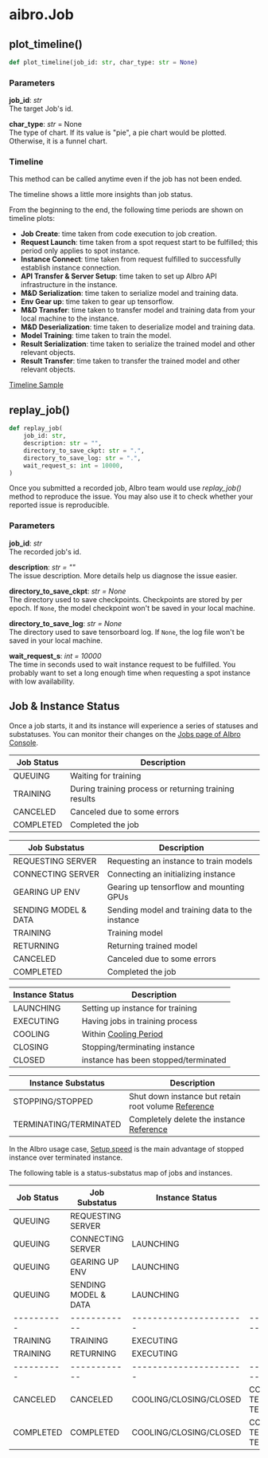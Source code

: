 # aibro.Job

## plot_timeline()

```python
def plot_timeline(job_id: str, char_type: str = None)
```

### Parameters

**job_id**: _str_<br/>
The target Job's id.

**char_type**: _str_ = None<br/>
The type of chart. If its value is "pie", a pie chart would be plotted. Otherwise, it is a funnel chart.

### Timeline

This method can be called anytime even if the job has not been ended.

The timeline shows a little more insights than job status.

From the beginning to the end, the following time periods are shown on timeline plots:

- **Job Create**: time taken from code execution to job creation.
- **Request Launch**: time taken from a spot request start to be fulfilled; this period only applies to spot instance.
- **Instance Connect**: time taken from request fulfilled to successfully establish instance connection.
- **API Transfer & Server Setup**: time taken to set up AIbro API infrastructure in the instance.
- **M&D Serialization**: time taken to serialize model and training data.
- **Env Gear up**: time taken to gear up tensorflow.
- **M&D Transfer**: time taken to transfer model and training data from your local machine to the instance.
- **M&D Deserialization**: time taken to deserialize model and training data.
- **Model Training**: time taken to train the model.
- **Result Serialization**: time taken to serialize the trained model and other relevant objects.
- **Result Transfer**: time taken to transfer the trained model and other relevant objects.

[Timeline Sample](https://aibro-user-timeline.s3.amazonaws.com/example/new_instance_timeline.html)

## replay_job()

```python
def replay_job(
    job_id: str,
    description: str = "",
    directory_to_save_ckpt: str = ".",
    directory_to_save_log: str = ".",
    wait_request_s: int = 10000,
)
```

Once you submitted a recorded job, AIbro team would use _replay_job()_ method to reproduce the issue. You may also use it to check whether your reported issue is reproducible.

### Parameters

**job_id**: _str_<br/>
The recorded job's id.

**description**: _str = ""_<br/>
The issue description. More details help us diagnose the issue easier.

**directory_to_save_ckpt**: _str = None_<br/>
The directory used to save checkpoints. Checkpoints are stored by per epoch. If `None`, the model checkpoint won't be saved in your local machine.

**directory_to_save_log**: _str = None_<br/>
The directory used to save tensorboard log. If `None`, the log file won't be saved in your local machine.

**wait_request_s**: _int = 10000_<br/>
The time in seconds used to wait instance request to be fulfilled. You probably want to set a long enough time when
requesting a spot instance with low availability.

## Job & Instance Status

Once a job starts, it and its instance will experience a series of statuses and substatuses. You can monitor their changes on the [Jobs page of AIbro Console](https://aipaca.ai/jobs).

| Job Status | Description                                           |
| ---------- | ----------------------------------------------------- |
| QUEUING    | Waiting for training                                  |
| TRAINING   | During training process or returning training results |
| CANCELED   | Canceled due to some errors                           |
| COMPLETED  | Completed the job                                     |

| Job Substatus        | Description                                     |
| -------------------- | ----------------------------------------------- |
| REQUESTING SERVER    | Requesting an instance to train models          |
| CONNECTING SERVER    | Connecting an initializing instance             |
| GEARING UP ENV       | Gearing up tensorflow and mounting GPUs         |
| SENDING MODEL & DATA | Sending model and training data to the instance |
| TRAINING             | Training model                                  |
| RETURNING            | Returning trained model                         |
| CANCELED             | Canceled due to some errors                     |
| COMPLETED            | Completed the job                               |

| Instance Status | Description                              |
| --------------- | ---------------------------------------- |
| LAUNCHING       | Setting up instance for training         |
| EXECUTING       | Having jobs in training process          |
| COOLING         | Within [Cooling Period](#cooling-period) |
| CLOSING         | Stopping/terminating instance            |
| CLOSED          | instance has been stopped/terminated     |

| Instance Substatus     | Description                                                                                                                |
| ---------------------- | -------------------------------------------------------------------------------------------------------------------------- |
| STOPPING/STOPPED       | Shut down instance but retain root volume [Reference](https://docs.aws.amazon.com/AWSEC2/latest/UserGuide/Stop_Start.html) |
| TERMINATING/TERMINATED | Completely delete the instance [Reference](https://docs.aws.amazon.com/AWSEC2/latest/UserGuide/terminating-instances.html) |

In the AIbro usage case, [Setup speed](#setup-speed) is the main advantage of stopped instance over terminated instance.

The following table is a status-substatus map of jobs and instances.

| Job Status | Job Substatus        | Instance Status        | Instance Substatus                                    |
| ---------- | -------------------- | ---------------------- | ----------------------------------------------------- |
| QUEUING    | REQUESTING SERVER    |                        |                                                       |
| QUEUING    | CONNECTING SERVER    | LAUNCHING              |                                                       |
| QUEUING    | GEARING UP ENV       | LAUNCHING              |                                                       |
| QUEUING    | SENDING MODEL & DATA | LAUNCHING              |                                                       |
| ---------- | ------------         | ---------------------- | --------------------------                            |
| TRAINING   | TRAINING             | EXECUTING              |                                                       |
| TRAINING   | RETURNING            | EXECUTING              |                                                       |
| ---------- | ------------         | ---------------------- | --------------------------                            |
| CANCELED   | CANCELED             | COOLING/CLOSING/CLOSED | COOLING/(STOPPING, TERMINATING)/(STOPPED, TERMINATED) |
| COMPLETED  | COMPLETED            | COOLING/CLOSING/CLOSED | COOLING/(STOPPING, TERMINATING)/(STOPPED, TERMINATED) |
